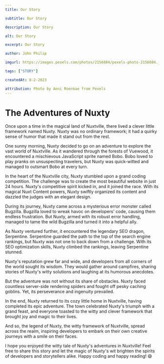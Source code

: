 ```yaml
---
title: Our Story

subtitle: Our Story

description: Our Story

alt: Our Story

excerpt: Our Story

author: John Philip

imgurl: https://images.pexels.com/photos/2156884/pexels-photo-2156884.jpeg?auto=compress&cs=tinysrgb&w=1260&h=750&dpr=2

tags: ["STORY"]

createdAt: 8-2-2023

attribution: Photo by Anni Roenkae from Pexels
---
```



# The Adventures of Nuxty

Once upon a time in the magical land of Nuxtville, there lived a clever little framework named Nuxty. Nuxty was no ordinary framework; it had a quirky sense of humor that made it stand out from the rest.

One sunny morning, Nuxty decided to go on an adventure to explore the vast world of Nuxtville. As it wandered through the forests of Vuewood, it encountered a mischievous JavaScript sprite named Bobo. Bobo loved to play pranks on unsuspecting travelers, but Nuxty was quick-witted and managed to outsmart Bobo at every turn.

In the heart of the Nuxtville city, Nuxty stumbled upon a grand coding competition. The challenge was to create the most beautiful website in just 24 hours. Nuxty's competitive spirit kicked in, and it joined the race. With its magical Nuxt Content powers, Nuxty swiftly organized its content and dazzled the judges with an elegant design.

During its journey, Nuxty came across a mysterious error monster called Bugzilla. Bugzilla loved to wreak havoc on developers' code, causing them endless frustration. But Nuxty, armed with its robust error handling, managed to tame the wild Bugzilla and turned it into a helpful ally.

As Nuxty ventured further, it encountered the legendary SEO dragon, Serpentine. Serpentine guarded the path to the top of the search engine rankings, but Nuxty was not one to back down from a challenge. With its SEO optimization skills, Nuxty climbed the rankings, leaving Serpentine stunned.

Nuxty's reputation grew far and wide, and developers from all corners of the world sought its wisdom. They would gather around campfires, sharing stories of Nuxty's witty solutions and laughing at its humorous anecdotes.

But the adventure was not without its share of obstacles. Nuxty faced countless server-side rendering spiders and fought off pesky caching goblins. Yet, its perseverance and ingenuity prevailed.

In the end, Nuxty returned to its cozy little home in Nuxtville, having completed its epic adventure. The town celebrated Nuxty's triumph with a grand feast, and everyone toasted to the witty and clever framework that brought joy and magic to their lives.

And so, the legend of Nuxty, the witty framework of Nuxtville, spread across the realm, inspiring developers to embark on their own creative journeys with a smile on their faces.


I hope you enjoyed the witty tale of Nuxty's adventures in Nuxtville! Feel free to share this story and let the magic of Nuxty's wit brighten the spirits of developers and storytellers alike. Happy coding and happy reading! 😄


